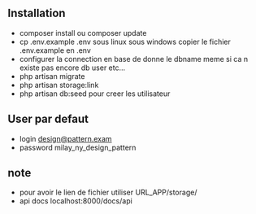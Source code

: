 

## Installation

- composer install ou composer update
- cp .env.example .env sous linux sous windows copier le fichier .env.example en .env 
- configurer la connection en base de donne le dbname meme si ca n existe pas encore db user etc...
- php artisan migrate
- php artisan storage:link
- php artisan db:seed pour creer les utilisateur


## User par defaut

- login design@pattern.exam
- password milay_ny_design_pattern

## note

- pour avoir le lien de fichier utiliser URL_APP/storage/
- api docs localhost:8000/docs/api

